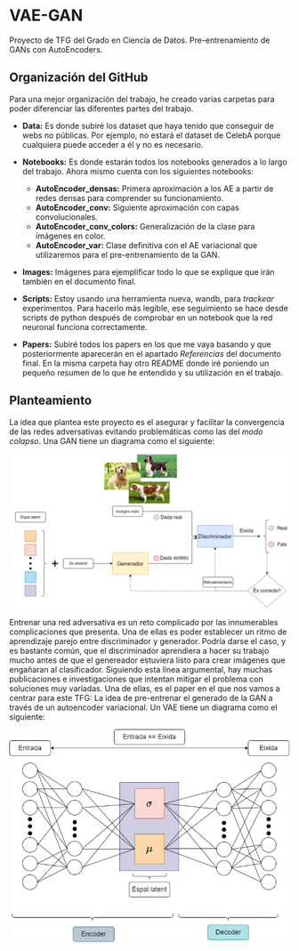 # VAE-GAN
Proyecto de TFG del Grado en Ciencia de Datos. Pre-entrenamiento de GANs con AutoEncoders.

## Organización del GitHub

Para una mejor organización del trabajo, he creado varias carpetas para poder diferenciar las diferentes partes del trabajo.

- **Data:** Es donde subiré los dataset que haya tenido que conseguir de webs no públicas. Por ejemplo, no estará el dataset de CelebA porque cualquiera puede acceder a él y no es necesario.

- **Notebooks:** Es donde estarán todos los notebooks generados a lo largo del trabajo. Ahora mismo cuenta con los siguientes notebooks:

    - **AutoEncoder_densas:** Primera aproximación a los AE a partir de redes densas para comprender su funcionamiento.
    - **AutoEncoder_conv:** Siguiente aproximación con capas convolucionales.
    - **AutoEncoder_conv_colors:** Generalización de la clase para imágenes en color.
    - **AutoEncoder_var:** Clase definitiva con el AE variacional que utilizaremos para el pre-entrenamiento de la GAN.

- **Images:** Imágenes para ejemplificar todo lo que se explique que irán también en el documento final.

- **Scripts:** Estoy usando una herramienta nueva, wandb, para *trackear* experimentos. Para hacerlo más legible, ese seguimiento se hace desde scripts de python después de comprobar en un notebook que la red neuronal funciona correctamente.

- **Papers:** Subiré todos los papers en los que me vaya basando y que posteriormente aparecerán en el apartado *Referencias* del documento final. En la misma carpeta hay otro README donde iré poniendo un pequeño resumen de lo que he entendido y su utilización en el trabajo.

## Planteamiento
La idea que plantea este proyecto es el asegurar y facilitar la convergencia de las redes adversativas evitando problemáticas como las del *modo colapso*. Una GAN tiene un diagrama como el siguiente:

![alt text](/Images/GAN1.PNG "Diagrama GAN")

Entrenar una red adversativa es un reto complicado por las innumerables complicaciones que presenta. Una de ellas es poder establecer un ritmo de aprendizaje parejo entre discriminador y generador. Podría darse el caso, y es bastante común, que el discriminador aprendiera a hacer su trabajo mucho antes de que el genereador estuviera listo para crear imágenes que engañaran al clasificador. Siguiendo esta línea argumental, hay muchas publicaciones e investigaciones que intentan mitigar el problema con soluciones muy variadas. Una de ellas, es el paper en el que nos vamos a centrar para este TFG: La idea de pre-entrenar el generado de la GAN a través de un autoencoder variacional. Un VAE tiene un diagrama como el siguiente:

![alt text](/Images/VAE.png "Diagrama VAE")











